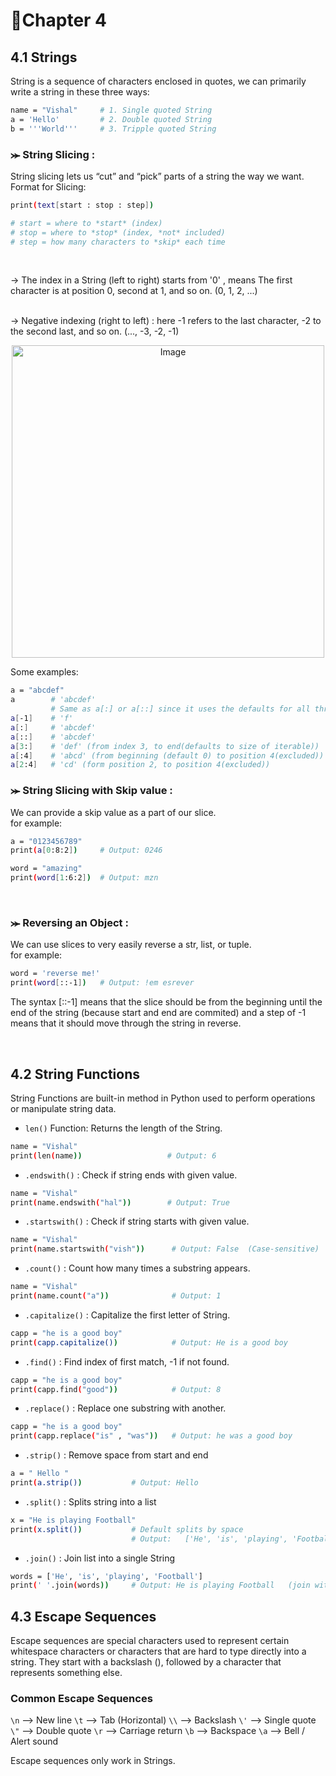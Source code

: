# 📝Chapter 4
## 4.1 Strings
String is a sequence of characters enclosed in quotes, we can primarily write a string in these three ways:
```bash
name = "Vishal"     # 1. Single quoted String
a = 'Hello'         # 2. Double quoted String
b = '''World'''     # 3. Tripple quoted String
```


### ⪼ String Slicing :
String slicing lets us “cut” and “pick” parts of a string the way we want.<br>
Format for Slicing:
```bash
print(text[start : stop : step])

# start = where to *start* (index)
# stop = where to *stop* (index, *not* included)
# step = how many characters to *skip* each time 
```
<br>

→ The index in a String (left to right) starts from '0' , means The first character is at position 0, second at 1, and so on. (0, 1, 2, ...)
<br><br>

→ Negative indexing (right to left) : here -1 refers to the last character, -2 to the second last, and so on. (..., -3, -2, -1)
<p align="center">
<img src="https://github.com/user-attachments/assets/2e62ed3c-cdf2-4881-89c7-13dd156a09e6" alt="Image" width="500">
</p>

Some examples: 
```bash
a = "abcdef"
a        # 'abcdef'
         # Same as a[:] or a[::] since it uses the defaults for all three indices   
a[-1]    # 'f'
a[:]     # 'abcdef'
a[::]    # 'abcdef'
a[3:]    # 'def' (from index 3, to end(defaults to size of iterable))
a[:4]    # 'abcd' (from beginning (default 0) to position 4(excluded))
a[2:4]   # 'cd' (form position 2, to position 4(excluded))
```
### ⪼ String Slicing with Skip value :
We can provide a skip value as a part of our slice. <br>
for example:
```bash
a = "0123456789"
print(a[0:8:2])     # Output: 0246

word = "amazing"
print(word[1:6:2])  # Output: mzn
```
<br>

### ⪼ Reversing an Object :
We can use slices to very easily reverse a str, list, or tuple. <br>
for example:
```bash
word = 'reverse me!'
print(word[::-1])   # Output: !em esrever
```
The syntax [::-1] means that the slice should be from the beginning until the end of the string (because start and end are commited) and a step of -1 means that it should move through the string in reverse.

<br>

## 4.2 String Functions
String Functions are built-in method in Python used to perform operations or manipulate string data. <br>


- ```len()``` Function: Returns the length of the String.
```bash
name = "Vishal"
print(len(name))                   # Output: 6
```
- ```.endswith()``` : Check if string ends with given value.
```bash
name = "Vishal"
print(name.endswith("hal"))        # Output: True
```
- ```.startswith()``` : Check if string starts with given value.
```bash
name = "Vishal"
print(name.startswith("vish"))      # Output: False  (Case-sensitive)
```
- ```.count()``` : Count how many times a substring appears.
```bash
name = "Vishal"
print(name.count("a"))              # Output: 1
```
- ```.capitalize()``` : Capitalize the first letter of String.
```bash
capp = "he is a good boy"
print(capp.capitalize())            # Output: He is a good boy
```
- ```.find()``` : Find index of first match, -1 if not found.
```bash
capp = "he is a good boy"
print(capp.find("good"))            # Output: 8
```
- ```.replace()``` : Replace one substring with another.
```bash
capp = "he is a good boy"
print(capp.replace("is" , "was"))   # Output: he was a good boy
```
- ```.strip()``` : Remove space from start and end
```bash
a = " Hello "
print(a.strip())           # Output: Hello
```
- ```.split()``` : Splits string into a list
```bash
x = "He is playing Football"
print(x.split())           # Default splits by space
                           # Output:   ['He', 'is', 'playing', 'Football']
```
- ```.join()``` : Join list into a single String
```bash
words = ['He', 'is', 'playing', 'Football']
print(' '.join(words))     # Output: He is playing Football   (join with the " " (space))
```

## 4.3 Escape Sequences
Escape sequences are special characters used to represent certain whitespace characters or characters that are hard to type directly into a string. They start with a backslash (\), followed by a character that represents something else.
### Common Escape Sequences
```\n``` ⟶ New line
```\t``` ⟶ Tab (Horizontal)
```\\``` ⟶ Backslash
```\'``` ⟶ Single quote 
```\"``` ⟶ Double quote 
```\r``` ⟶ Carriage return 
```\b``` ⟶ Backspace 
```\a``` ⟶ Bell / Alert sound

Escape sequences only work in Strings.

